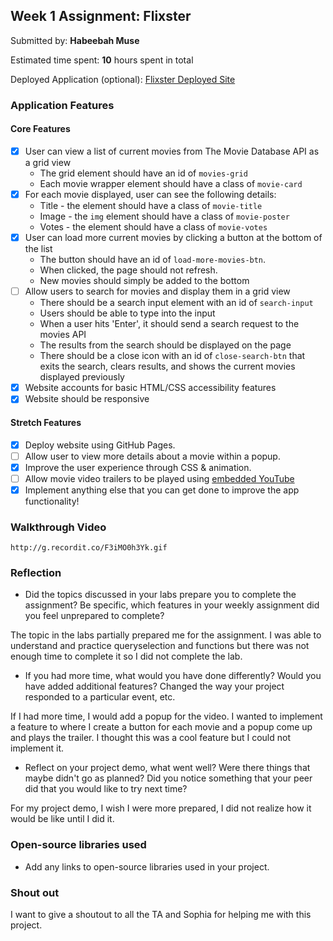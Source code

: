 

## Week 1 Assignment: Flixster

Submitted by: **Habeebah Muse**

Estimated time spent: **10** hours spent in total

Deployed Application (optional): [Flixster Deployed Site](https://habeebah157.github.io/site-week1-project1-flixster-starter/)

### Application Features

#### Core Features

- [x] User can view a list of current movies from The Movie Database API as a grid view
  - The grid element should have an id of `movies-grid`
  - Each movie wrapper element should have a class of `movie-card`
- [x] For each movie displayed, user can see the following details:
  - Title - the element should have a class of `movie-title`
  - Image - the `img` element should have a class of `movie-poster`
  - Votes - the element should have a class of `movie-votes`
- [x] User can load more current movies by clicking a button at the bottom of the list
  - The button should have an id of `load-more-movies-btn`.
  - When clicked, the page should not refresh.
  - New movies should simply be added to the bottom
- [ ] Allow users to search for movies and display them in a grid view
  - There should be a search input element with an id of `search-input`
  - Users should be able to type into the input
  - When a user hits 'Enter', it should send a search request to the movies API
  - The results from the search should be displayed on the page
  - There should be a close icon with an id of `close-search-btn` that exits the search, clears results, and shows the current movies displayed previously
- [x] Website accounts for basic HTML/CSS accessibility features
- [x] Website should be responsive

#### Stretch Features

- [x] Deploy website using GitHub Pages.
- [ ] Allow user to view more details about a movie within a popup.
- [x] Improve the user experience through CSS & animation.
- [ ] Allow movie video trailers to be played using [embedded YouTube](https://support.google.com/youtube/answer/171780?hl=en)
- [x] Implement anything else that you can get done to improve the app functionality!

### Walkthrough Video



`http://g.recordit.co/F3iMO0h3Yk.gif`

### Reflection

- Did the topics discussed in your labs prepare you to complete the assignment? Be specific, which features in your weekly assignment did you feel unprepared to complete?

The topic in the labs partially prepared me for the assignment. I was able to understand and practice queryselection and functions but there was not enough time to complete it so I did not complete the lab. 

- If you had more time, what would you have done differently? Would you have added additional features? Changed the way your project responded to a particular event, etc.
  
If I had more time, I would add a popup for the video. I wanted to implement a feature to where I create a button for each movie and a popup come up and plays the trailer. I thought this was a cool feature but I could not implement it.  

- Reflect on your project demo, what went well? Were there things that maybe didn't go as planned? Did you notice something that your peer did that you would like to try next time?

For my project demo, I wish I were more prepared, I did not realize how it would be like until I did it. 
### Open-source libraries used

- Add any links to open-source libraries used in your project.

### Shout out

I want to give a shoutout to all the TA and Sophia for helping me with this project. 